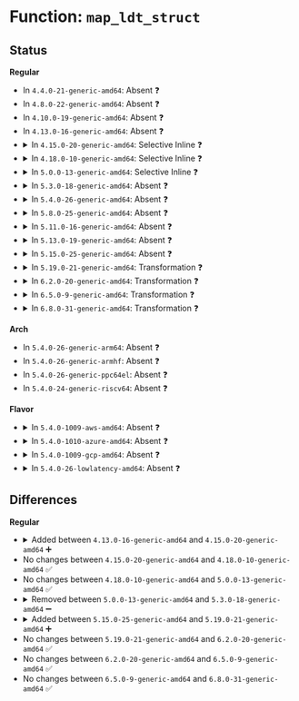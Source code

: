 # Function: <code>map_ldt_struct</code>

## Status
<b>Regular</b>
<ul>
<li>
In <code>4.4.0-21-generic-amd64</code>: Absent ❓
</li>
<li>
In <code>4.8.0-22-generic-amd64</code>: Absent ❓
</li>
<li>
In <code>4.10.0-19-generic-amd64</code>: Absent ❓
</li>
<li>
In <code>4.13.0-16-generic-amd64</code>: Absent ❓
</li>
<li>
<details>
<summary>In <code>4.15.0-20-generic-amd64</code>: Selective Inline ❓</summary>

```c
int map_ldt_struct(struct mm_struct * mm, struct ldt_struct * ldt, int slot)
```

```json
{
  "name": "map_ldt_struct",
  "collision_type": "Unique Static",
  "inline_type": "Selective",
  "funcs": [
    {
      "addr": 18446744071579049200,
      "name": "map_ldt_struct",
      "external": false,
      "loc": "arch/x86/kernel/ldt.c:116",
      "file": "arch/x86/kernel/ldt.c",
      "inline": "not declared, inlined",
      "caller_inline": [],
      "caller_func": [
        "arch/x86/kernel/ldt.c:write_ldt",
        "arch/x86/kernel/ldt.c:write_ldt",
        "arch/x86/kernel/ldt.c:ldt_dup_context"
      ]
    }
  ],
  "symbols": [
    {
      "addr": 18446744071579049200,
      "name": "map_ldt_struct",
      "section": ".text",
      "bind": "STB_LOCAL",
      "size": 596
    }
  ]
}
```
</details>
</li>
<li>
<details>
<summary>In <code>4.18.0-10-generic-amd64</code>: Selective Inline ❓</summary>

```c
int map_ldt_struct(struct mm_struct * mm, struct ldt_struct * ldt, int slot)
```

```json
{
  "name": "map_ldt_struct",
  "collision_type": "Unique Static",
  "inline_type": "Selective",
  "funcs": [
    {
      "addr": 18446744071579053952,
      "name": "map_ldt_struct",
      "external": false,
      "loc": "arch/x86/kernel/ldt.c:116",
      "file": "arch/x86/kernel/ldt.c",
      "inline": "not declared, inlined",
      "caller_inline": [],
      "caller_func": [
        "arch/x86/kernel/ldt.c:write_ldt",
        "arch/x86/kernel/ldt.c:write_ldt",
        "arch/x86/kernel/ldt.c:ldt_dup_context"
      ]
    }
  ],
  "symbols": [
    {
      "addr": 18446744071579053952,
      "name": "map_ldt_struct",
      "section": ".text",
      "bind": "STB_LOCAL",
      "size": 625
    }
  ]
}
```
</details>
</li>
<li>
<details>
<summary>In <code>5.0.0-13-generic-amd64</code>: Selective Inline ❓</summary>

```c
int map_ldt_struct(struct mm_struct * mm, struct ldt_struct * ldt, int slot)
```

```json
{
  "name": "map_ldt_struct",
  "collision_type": "Unique Static",
  "inline_type": "Selective",
  "funcs": [
    {
      "addr": 18446744071579059024,
      "name": "map_ldt_struct",
      "external": false,
      "loc": "arch/x86/kernel/ldt.c:204",
      "file": "arch/x86/kernel/ldt.c",
      "inline": "not declared, inlined",
      "caller_inline": [],
      "caller_func": [
        "arch/x86/kernel/ldt.c:write_ldt",
        "arch/x86/kernel/ldt.c:write_ldt",
        "arch/x86/kernel/ldt.c:ldt_dup_context"
      ]
    }
  ],
  "symbols": [
    {
      "addr": 18446744071579059024,
      "name": "map_ldt_struct",
      "section": ".text",
      "bind": "STB_LOCAL",
      "size": 613
    }
  ]
}
```
</details>
</li>
<li>
<details>
<summary>In <code>5.3.0-18-generic-amd64</code>: Absent ❓</summary>

```json
{
  "name": "map_ldt_struct",
  "collision_type": "Unique Static",
  "inline_type": "Selective",
  "funcs": [
    {
      "addr": 18446744071579067914,
      "name": "map_ldt_struct",
      "external": false,
      "loc": "arch/x86/kernel/ldt.c:204",
      "file": "arch/x86/kernel/ldt.c",
      "inline": "not declared, inlined",
      "caller_inline": [
        "arch/x86/kernel/ldt.c:write_ldt",
        "arch/x86/kernel/ldt.c:ldt_dup_context"
      ],
      "caller_func": [
        "arch/x86/kernel/ldt.c:write_ldt",
        "arch/x86/kernel/ldt.c:ldt_dup_context"
      ]
    }
  ],
  "symbols": [
    {
      "addr": 18446744071579066592,
      "name": "map_ldt_struct.part.0",
      "section": ".text",
      "bind": "STB_LOCAL",
      "size": 625
    },
    {
      "addr": 18446744071579069279,
      "name": "map_ldt_struct.part.0.cold",
      "section": ".text",
      "bind": "STB_LOCAL",
      "size": 95
    }
  ]
}
```
</details>
</li>
<li>
<details>
<summary>In <code>5.4.0-26-generic-amd64</code>: Absent ❓</summary>

```json
{
  "name": "map_ldt_struct",
  "collision_type": "Unique Static",
  "inline_type": "Selective",
  "funcs": [
    {
      "addr": 18446744071579070010,
      "name": "map_ldt_struct",
      "external": false,
      "loc": "arch/x86/kernel/ldt.c:204",
      "file": "arch/x86/kernel/ldt.c",
      "inline": "not declared, inlined",
      "caller_inline": [
        "arch/x86/kernel/ldt.c:write_ldt",
        "arch/x86/kernel/ldt.c:ldt_dup_context"
      ],
      "caller_func": [
        "arch/x86/kernel/ldt.c:write_ldt",
        "arch/x86/kernel/ldt.c:ldt_dup_context"
      ]
    }
  ],
  "symbols": [
    {
      "addr": 18446744071579068928,
      "name": "map_ldt_struct.part.0",
      "section": ".text",
      "bind": "STB_LOCAL",
      "size": 643
    }
  ]
}
```
</details>
</li>
<li>
<details>
<summary>In <code>5.8.0-25-generic-amd64</code>: Absent ❓</summary>

```json
{
  "name": "map_ldt_struct",
  "collision_type": "Unique Static",
  "inline_type": "Selective",
  "funcs": [
    {
      "addr": 18446744071579077985,
      "name": "map_ldt_struct",
      "external": false,
      "loc": "arch/x86/kernel/ldt.c:288",
      "file": "arch/x86/kernel/ldt.c",
      "inline": "not declared, inlined",
      "caller_inline": [
        "arch/x86/kernel/ldt.c:write_ldt",
        "arch/x86/kernel/ldt.c:ldt_dup_context"
      ],
      "caller_func": [
        "arch/x86/kernel/ldt.c:write_ldt",
        "arch/x86/kernel/ldt.c:ldt_dup_context"
      ]
    }
  ],
  "symbols": [
    {
      "addr": 18446744071579076656,
      "name": "map_ldt_struct.part.0",
      "section": ".text",
      "bind": "STB_LOCAL",
      "size": 573
    }
  ]
}
```
</details>
</li>
<li>
<details>
<summary>In <code>5.11.0-16-generic-amd64</code>: Absent ❓</summary>

```json
{
  "name": "map_ldt_struct",
  "collision_type": "Unique Static",
  "inline_type": "Selective",
  "funcs": [
    {
      "addr": 18446744071579080155,
      "name": "map_ldt_struct",
      "external": false,
      "loc": "arch/x86/kernel/ldt.c:288",
      "file": "arch/x86/kernel/ldt.c",
      "inline": "not declared, inlined",
      "caller_inline": [
        "arch/x86/kernel/ldt.c:write_ldt",
        "arch/x86/kernel/ldt.c:ldt_dup_context"
      ],
      "caller_func": [
        "arch/x86/kernel/ldt.c:write_ldt",
        "arch/x86/kernel/ldt.c:ldt_dup_context"
      ]
    }
  ],
  "symbols": [
    {
      "addr": 18446744071579079040,
      "name": "map_ldt_struct.part.0",
      "section": ".text",
      "bind": "STB_LOCAL",
      "size": 561
    }
  ]
}
```
</details>
</li>
<li>
<details>
<summary>In <code>5.13.0-19-generic-amd64</code>: Absent ❓</summary>

```json
{
  "name": "map_ldt_struct",
  "collision_type": "Unique Static",
  "inline_type": "Selective",
  "funcs": [
    {
      "addr": 18446744071579087019,
      "name": "map_ldt_struct",
      "external": false,
      "loc": "arch/x86/kernel/ldt.c:288",
      "file": "arch/x86/kernel/ldt.c",
      "inline": "not declared, inlined",
      "caller_inline": [
        "arch/x86/kernel/ldt.c:write_ldt",
        "arch/x86/kernel/ldt.c:ldt_dup_context"
      ],
      "caller_func": [
        "arch/x86/kernel/ldt.c:write_ldt",
        "arch/x86/kernel/ldt.c:ldt_dup_context"
      ]
    }
  ],
  "symbols": [
    {
      "addr": 18446744071579086000,
      "name": "map_ldt_struct.part.0",
      "section": ".text",
      "bind": "STB_LOCAL",
      "size": 561
    }
  ]
}
```
</details>
</li>
<li>
<details>
<summary>In <code>5.15.0-25-generic-amd64</code>: Absent ❓</summary>

```json
{
  "name": "map_ldt_struct",
  "collision_type": "Unique Static",
  "inline_type": "Selective",
  "funcs": [
    {
      "addr": 18446744071579110107,
      "name": "map_ldt_struct",
      "external": false,
      "loc": "arch/x86/kernel/ldt.c:288",
      "file": "arch/x86/kernel/ldt.c",
      "inline": "not declared, inlined",
      "caller_inline": [
        "arch/x86/kernel/ldt.c:write_ldt",
        "arch/x86/kernel/ldt.c:ldt_dup_context"
      ],
      "caller_func": [
        "arch/x86/kernel/ldt.c:write_ldt",
        "arch/x86/kernel/ldt.c:ldt_dup_context"
      ]
    }
  ],
  "symbols": [
    {
      "addr": 18446744071579109072,
      "name": "map_ldt_struct.part.0",
      "section": ".text",
      "bind": "STB_LOCAL",
      "size": 582
    },
    {
      "addr": 18446744071592054080,
      "name": "map_ldt_struct.part.0.cold",
      "section": ".text",
      "bind": "STB_LOCAL",
      "size": 109
    }
  ]
}
```
</details>
</li>
<li>
<details>
<summary>In <code>5.19.0-21-generic-amd64</code>: Transformation ❓</summary>

```c
int map_ldt_struct(struct mm_struct * mm, struct ldt_struct * ldt, int slot)
```

```json
{
  "name": "map_ldt_struct",
  "collision_type": "Unique Static",
  "inline_type": "No",
  "funcs": [
    {
      "addr": 0,
      "name": "map_ldt_struct",
      "external": false,
      "loc": "arch/x86/kernel/ldt.c:288",
      "file": "arch/x86/kernel/ldt.c",
      "inline": "seen, unknown",
      "caller_inline": [],
      "caller_func": [
        "arch/x86/kernel/ldt.c:write_ldt",
        "arch/x86/kernel/ldt.c:write_ldt",
        "arch/x86/kernel/ldt.c:ldt_dup_context"
      ]
    }
  ],
  "symbols": [
    {
      "addr": 18446744071579140192,
      "name": "map_ldt_struct",
      "section": ".text",
      "bind": "STB_LOCAL",
      "size": 638
    },
    {
      "addr": 18446744071593820929,
      "name": "map_ldt_struct.cold",
      "section": ".text",
      "bind": "STB_LOCAL",
      "size": 108
    }
  ]
}
```
</details>
</li>
<li>
<details>
<summary>In <code>6.2.0-20-generic-amd64</code>: Transformation ❓</summary>

```c
int map_ldt_struct(struct mm_struct * mm, struct ldt_struct * ldt, int slot)
```

```json
{
  "name": "map_ldt_struct",
  "collision_type": "Unique Static",
  "inline_type": "No",
  "funcs": [
    {
      "addr": 0,
      "name": "map_ldt_struct",
      "external": false,
      "loc": "arch/x86/kernel/ldt.c:288",
      "file": "arch/x86/kernel/ldt.c",
      "inline": "seen, unknown",
      "caller_inline": [],
      "caller_func": [
        "arch/x86/kernel/ldt.c:write_ldt",
        "arch/x86/kernel/ldt.c:write_ldt",
        "arch/x86/kernel/ldt.c:ldt_dup_context"
      ]
    }
  ],
  "symbols": [
    {
      "addr": 18446744071579184544,
      "name": "map_ldt_struct",
      "section": ".text",
      "bind": "STB_LOCAL",
      "size": 647
    },
    {
      "addr": 18446744071595958761,
      "name": "map_ldt_struct.cold",
      "section": ".text",
      "bind": "STB_LOCAL",
      "size": 108
    }
  ]
}
```
</details>
</li>
<li>
<details>
<summary>In <code>6.5.0-9-generic-amd64</code>: Transformation ❓</summary>

```c
int map_ldt_struct(struct mm_struct * mm, struct ldt_struct * ldt, int slot)
```

```json
{
  "name": "map_ldt_struct",
  "collision_type": "Unique Static",
  "inline_type": "No",
  "funcs": [
    {
      "addr": 0,
      "name": "map_ldt_struct",
      "external": false,
      "loc": "arch/x86/kernel/ldt.c:288",
      "file": "arch/x86/kernel/ldt.c",
      "inline": "seen, unknown",
      "caller_inline": [],
      "caller_func": [
        "arch/x86/kernel/ldt.c:write_ldt",
        "arch/x86/kernel/ldt.c:write_ldt",
        "arch/x86/kernel/ldt.c:ldt_dup_context"
      ]
    }
  ],
  "symbols": [
    {
      "addr": 18446744071579188608,
      "name": "map_ldt_struct",
      "section": ".text",
      "bind": "STB_LOCAL",
      "size": 650
    },
    {
      "addr": 18446744071596476161,
      "name": "map_ldt_struct.cold",
      "section": ".text",
      "bind": "STB_LOCAL",
      "size": 110
    }
  ]
}
```
</details>
</li>
<li>
<details>
<summary>In <code>6.8.0-31-generic-amd64</code>: Transformation ❓</summary>

```c
int map_ldt_struct(struct mm_struct * mm, struct ldt_struct * ldt, int slot)
```

```json
{
  "name": "map_ldt_struct",
  "collision_type": "Unique Static",
  "inline_type": "No",
  "funcs": [
    {
      "addr": 0,
      "name": "map_ldt_struct",
      "external": false,
      "loc": "arch/x86/kernel/ldt.c:288",
      "file": "arch/x86/kernel/ldt.c",
      "inline": "seen, unknown",
      "caller_inline": [],
      "caller_func": [
        "arch/x86/kernel/ldt.c:write_ldt",
        "arch/x86/kernel/ldt.c:write_ldt",
        "arch/x86/kernel/ldt.c:ldt_dup_context"
      ]
    }
  ],
  "symbols": [
    {
      "addr": 18446744071579217824,
      "name": "map_ldt_struct",
      "section": ".text",
      "bind": "STB_LOCAL",
      "size": 671
    },
    {
      "addr": 18446744071597371926,
      "name": "map_ldt_struct.cold",
      "section": ".text",
      "bind": "STB_LOCAL",
      "size": 110
    }
  ]
}
```
</details>
</li>
</ul>
<b>Arch</b>
<ul>
<li>
In <code>5.4.0-26-generic-arm64</code>: Absent ❓
</li>
<li>
In <code>5.4.0-26-generic-armhf</code>: Absent ❓
</li>
<li>
In <code>5.4.0-26-generic-ppc64el</code>: Absent ❓
</li>
<li>
In <code>5.4.0-24-generic-riscv64</code>: Absent ❓
</li>
</ul>
<b>Flavor</b>
<ul>
<li>
<details>
<summary>In <code>5.4.0-1009-aws-amd64</code>: Absent ❓</summary>

```json
{
  "name": "map_ldt_struct",
  "collision_type": "Unique Static",
  "inline_type": "Selective",
  "funcs": [
    {
      "addr": 18446744071579070362,
      "name": "map_ldt_struct",
      "external": false,
      "loc": "arch/x86/kernel/ldt.c:204",
      "file": "arch/x86/kernel/ldt.c",
      "inline": "not declared, inlined",
      "caller_inline": [
        "arch/x86/kernel/ldt.c:write_ldt",
        "arch/x86/kernel/ldt.c:ldt_dup_context"
      ],
      "caller_func": [
        "arch/x86/kernel/ldt.c:write_ldt",
        "arch/x86/kernel/ldt.c:ldt_dup_context"
      ]
    }
  ],
  "symbols": [
    {
      "addr": 18446744071579069280,
      "name": "map_ldt_struct.part.0",
      "section": ".text",
      "bind": "STB_LOCAL",
      "size": 643
    }
  ]
}
```
</details>
</li>
<li>
<details>
<summary>In <code>5.4.0-1010-azure-amd64</code>: Absent ❓</summary>

```json
{
  "name": "map_ldt_struct",
  "collision_type": "Unique Static",
  "inline_type": "Selective",
  "funcs": [
    {
      "addr": 18446744071579003028,
      "name": "map_ldt_struct",
      "external": false,
      "loc": "arch/x86/kernel/ldt.c:204",
      "file": "arch/x86/kernel/ldt.c",
      "inline": "not declared, inlined",
      "caller_inline": [
        "arch/x86/kernel/ldt.c:write_ldt",
        "arch/x86/kernel/ldt.c:ldt_dup_context"
      ],
      "caller_func": [
        "arch/x86/kernel/ldt.c:write_ldt",
        "arch/x86/kernel/ldt.c:ldt_dup_context"
      ]
    }
  ],
  "symbols": [
    {
      "addr": 18446744071579002000,
      "name": "map_ldt_struct.part.0",
      "section": ".text",
      "bind": "STB_LOCAL",
      "size": 623
    }
  ]
}
```
</details>
</li>
<li>
<details>
<summary>In <code>5.4.0-1009-gcp-amd64</code>: Absent ❓</summary>

```json
{
  "name": "map_ldt_struct",
  "collision_type": "Unique Static",
  "inline_type": "Selective",
  "funcs": [
    {
      "addr": 18446744071579069946,
      "name": "map_ldt_struct",
      "external": false,
      "loc": "arch/x86/kernel/ldt.c:204",
      "file": "arch/x86/kernel/ldt.c",
      "inline": "not declared, inlined",
      "caller_inline": [
        "arch/x86/kernel/ldt.c:write_ldt",
        "arch/x86/kernel/ldt.c:ldt_dup_context"
      ],
      "caller_func": [
        "arch/x86/kernel/ldt.c:write_ldt",
        "arch/x86/kernel/ldt.c:ldt_dup_context"
      ]
    }
  ],
  "symbols": [
    {
      "addr": 18446744071579068864,
      "name": "map_ldt_struct.part.0",
      "section": ".text",
      "bind": "STB_LOCAL",
      "size": 643
    }
  ]
}
```
</details>
</li>
<li>
<details>
<summary>In <code>5.4.0-26-lowlatency-amd64</code>: Absent ❓</summary>

```json
{
  "name": "map_ldt_struct",
  "collision_type": "Unique Static",
  "inline_type": "Selective",
  "funcs": [
    {
      "addr": 18446744071579074042,
      "name": "map_ldt_struct",
      "external": false,
      "loc": "arch/x86/kernel/ldt.c:204",
      "file": "arch/x86/kernel/ldt.c",
      "inline": "not declared, inlined",
      "caller_inline": [
        "arch/x86/kernel/ldt.c:write_ldt",
        "arch/x86/kernel/ldt.c:ldt_dup_context"
      ],
      "caller_func": [
        "arch/x86/kernel/ldt.c:write_ldt",
        "arch/x86/kernel/ldt.c:ldt_dup_context"
      ]
    }
  ],
  "symbols": [
    {
      "addr": 18446744071579072704,
      "name": "map_ldt_struct.part.0",
      "section": ".text",
      "bind": "STB_LOCAL",
      "size": 641
    }
  ]
}
```
</details>
</li>
</ul>

## Differences
<b>Regular</b>
<ul>
<li>
<details>
<summary>Added between <code>4.13.0-16-generic-amd64</code> and <code>4.15.0-20-generic-amd64</code> ➕</summary>

```c
int map_ldt_struct(struct mm_struct * mm, struct ldt_struct * ldt, int slot)
```
</details>
</li>
<li>
No changes between <code>4.15.0-20-generic-amd64</code> and <code>4.18.0-10-generic-amd64</code> ✅
</li>
<li>
No changes between <code>4.18.0-10-generic-amd64</code> and <code>5.0.0-13-generic-amd64</code> ✅
</li>
<li>
<details>
<summary>Removed between <code>5.0.0-13-generic-amd64</code> and <code>5.3.0-18-generic-amd64</code> ➖</summary>

```c
int map_ldt_struct(struct mm_struct * mm, struct ldt_struct * ldt, int slot)
```
</details>
</li>
<li>
<details>
<summary>Added between <code>5.15.0-25-generic-amd64</code> and <code>5.19.0-21-generic-amd64</code> ➕</summary>

```c
int map_ldt_struct(struct mm_struct * mm, struct ldt_struct * ldt, int slot)
```
</details>
</li>
<li>
No changes between <code>5.19.0-21-generic-amd64</code> and <code>6.2.0-20-generic-amd64</code> ✅
</li>
<li>
No changes between <code>6.2.0-20-generic-amd64</code> and <code>6.5.0-9-generic-amd64</code> ✅
</li>
<li>
No changes between <code>6.5.0-9-generic-amd64</code> and <code>6.8.0-31-generic-amd64</code> ✅
</li>
</ul>

